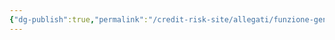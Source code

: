 ```yaml
---
{"dg-publish":true,"permalink":"/credit-risk-site/allegati/funzione-generatrice-delle-probabilita-2023-03-11-18-38-30-excalidraw/","tags":["excalidraw"]}
---
```

<style> .container {font-family: sans-serif; text-align: center;} .button-wrapper button {z-index: 1;height: 40px; width: 100px; margin: 10px;padding: 5px;} .excalidraw .App-menu_top .buttonList { display: flex;} .excalidraw-wrapper { height: 800px; margin: 50px; position: relative;} :root[dir="ltr"] .excalidraw .layer-ui__wrapper .zen-mode-transition.App-menu_bottom--transition-left {transform: none;} </style><script src="https://cdn.jsdelivr.net/npm/react@17/umd/react.production.min.js"></script><script src="https://cdn.jsdelivr.net/npm/react-dom@17/umd/react-dom.production.min.js"></script><script type="text/javascript" src="https://cdn.jsdelivr.net/npm/@excalidraw/excalidraw@0/dist/excalidraw.production.min.js"></script><div id="Funzione_generatrice_delle_probabilità_2023-03-11_1838.30.excalidraw.md"></div><script>(function(){const InitialData={"type":"excalidraw","version":2,"source":"https://excalidraw.com","elements":[{"id":"8Az1CG06BEZr-UY5bce7Q","type":"image","x":-307.0027084350586,"y":-147.92272186279297,"width":822.7548756318934,"height":425.68621826171875,"angle":0,"strokeColor":"transparent","backgroundColor":"transparent","fillStyle":"hachure","strokeWidth":1,"strokeStyle":"solid","roughness":1,"opacity":100,"groupIds":[],"roundness":null,"seed":1203714751,"version":111,"versionNonce":1866303327,"isDeleted":false,"boundElements":null,"updated":1678556419451,"link":null,"locked":false,"status":"pending","fileId":"1a2a7276a1994b80de30e3c179cbd8bcba48c68f","scale":[1,1]},{"type":"text","version":385,"versionNonce":871485905,"isDeleted":false,"id":"BIrGxiXO","fillStyle":"hachure","strokeWidth":1,"strokeStyle":"solid","roughness":1,"opacity":100,"angle":0,"x":54.845314025878906,"y":-162.3689981105524,"strokeColor":"#d9480f","backgroundColor":"transparent","width":145,"height":44,"seed":210475057,"groupIds":[],"roundness":null,"boundElements":null,"updated":1678556423508,"link":null,"locked":false,"fontSize":16.96500439664502,"fontFamily":1,"text":"So che Z = X+Y \nquindi sostituisco","rawText":"So che Z = X+Y \nquindi sostituisco","baseline":38,"textAlign":"left","verticalAlign":"top","containerId":null,"originalText":"So che Z = X+Y \nquindi sostituisco"},{"type":"text","version":432,"versionNonce":438939583,"isDeleted":false,"id":"IVgRC91d","fillStyle":"hachure","strokeWidth":1,"strokeStyle":"solid","roughness":1,"opacity":100,"angle":0,"x":247.5828628540039,"y":-163.45194244384766,"strokeColor":"#d9480f","backgroundColor":"transparent","width":166,"height":22,"seed":2118742047,"groupIds":[],"roundness":null,"boundElements":null,"updated":1678556423508,"link":null,"locked":false,"fontSize":16.96500439664502,"fontFamily":1,"text":"Spezzo gli esponenti","rawText":"Spezzo gli esponenti","baseline":16,"textAlign":"left","verticalAlign":"top","containerId":null,"originalText":"Spezzo gli esponenti"},{"type":"text","version":396,"versionNonce":1998879679,"isDeleted":false,"id":"sMbaEMb7","fillStyle":"hachure","strokeWidth":1,"strokeStyle":"solid","roughness":1,"opacity":100,"angle":0,"x":-43.458030700683594,"y":120.06497955322266,"strokeColor":"#d9480f","backgroundColor":"transparent","width":221,"height":44,"seed":835867025,"groupIds":[],"roundness":null,"boundElements":[{"id":"n6t09bpjDn21M2DwWFY9F","type":"arrow"},{"id":"v8nl-ejdd711EdsXrRdSF","type":"arrow"}],"updated":1678556464621,"link":null,"locked":false,"fontSize":16.96500439664502,"fontFamily":1,"text":"Prodotto dei valori attesi\nperché X e Y indipendenti","rawText":"Prodotto dei valori attesi\nperché X e Y indipendenti","baseline":38,"textAlign":"left","verticalAlign":"top","containerId":null,"originalText":"Prodotto dei valori attesi\nperché X e Y indipendenti"},{"id":"n6t09bpjDn21M2DwWFY9F","type":"arrow","x":-177.1996078491211,"y":171.73328399658203,"width":118.3079833984375,"height":29.942169189453125,"angle":0,"strokeColor":"#d9480f","backgroundColor":"transparent","fillStyle":"hachure","strokeWidth":1,"strokeStyle":"solid","roughness":0,"opacity":100,"groupIds":[],"roundness":{"type":2},"seed":977560159,"version":86,"versionNonce":1148237585,"isDeleted":false,"boundElements":null,"updated":1678556460573,"link":null,"locked":false,"points":[[0,0],[55.50250244140625,-29.942169189453125],[118.3079833984375,-29.942169189453125]],"lastCommittedPoint":[118.3079833984375,-29.942169189453125],"startBinding":null,"endBinding":{"elementId":"sMbaEMb7","focus":0.01244839754971591,"gap":15.43359375},"startArrowhead":null,"endArrowhead":"arrow"},{"id":"v8nl-ejdd711EdsXrRdSF","type":"arrow","x":64.5285415649414,"y":170.27274322509766,"width":0.73028564453125,"height":24.0997314453125,"angle":0,"strokeColor":"#d9480f","backgroundColor":"transparent","fillStyle":"hachure","strokeWidth":1,"strokeStyle":"solid","roughness":0,"opacity":100,"groupIds":[],"roundness":{"type":2},"seed":23510655,"version":22,"versionNonce":916178321,"isDeleted":false,"boundElements":[],"updated":1678556465671,"link":null,"locked":false,"points":[[0,0],[0.73028564453125,24.0997314453125]],"lastCommittedPoint":[0.73028564453125,24.0997314453125],"startBinding":{"elementId":"sMbaEMb7","focus":0.03029863163448421,"gap":6.207763671875},"endBinding":null,"startArrowhead":null,"endArrowhead":"arrow"},{"type":"text","version":477,"versionNonce":5476369,"isDeleted":false,"id":"zAuKS3y5","fillStyle":"hachure","strokeWidth":1,"strokeStyle":"solid","roughness":1,"opacity":100,"angle":0,"x":243.1606216430664,"y":113.42572784423828,"strokeColor":"#d9480f","backgroundColor":"transparent","width":259,"height":44,"seed":98719057,"groupIds":[],"roundness":null,"boundElements":null,"updated":1678556485533,"link":null,"locked":false,"fontSize":16.96500439664502,"fontFamily":1,"text":"I valori attesi delle t elevate\nsono le PGF","rawText":"I valori attesi delle t elevate\nsono le PGF","baseline":38,"textAlign":"left","verticalAlign":"top","containerId":null,"originalText":"I valori attesi delle t elevate\nsono le PGF"},{"id":"uOo62sy9","type":"text","x":-181.58141326904297,"y":-163.66338837198364,"width":196,"height":44,"angle":0,"strokeColor":"#d9480f","backgroundColor":"transparent","fillStyle":"hachure","strokeWidth":1,"strokeStyle":"solid","roughness":1,"opacity":100,"groupIds":["Z5fa_1_gN-07a4uqUFQe8"],"roundness":null,"seed":1626049969,"version":320,"versionNonce":770844095,"isDeleted":false,"boundElements":null,"updated":1678556501420,"link":null,"locked":false,"text":"La PGF di Z è uguale\nal valore atteso di t. ","rawText":"La PGF di Z è uguale\nal valore atteso di t. ","fontSize":16.96500439664502,"fontFamily":1,"textAlign":"left","verticalAlign":"top","baseline":38,"containerId":null,"originalText":"La PGF di Z è uguale\nal valore atteso di t. "},{"id":"4hqyosT5","type":"text","x":-0.24053974488145968,"y":-144.1815795870351,"width":6.2448084949494485,"height":9.183541904337423,"angle":0,"strokeColor":"#d9480f","backgroundColor":"transparent","fillStyle":"hachure","strokeWidth":1,"strokeStyle":"solid","roughness":0,"opacity":100,"groupIds":["Z5fa_1_gN-07a4uqUFQe8"],"roundness":null,"seed":431811999,"version":61,"versionNonce":2113624497,"isDeleted":false,"boundElements":null,"updated":1678556501420,"link":null,"locked":false,"text":"Z","rawText":"Z","fontSize":7.34683352346994,"fontFamily":1,"textAlign":"left","verticalAlign":"top","baseline":7.183541904337423,"containerId":null,"originalText":"Z"}],"appState":{"theme":"light","viewBackgroundColor":"#ffffff","currentItemStrokeColor":"#d9480f","currentItemBackgroundColor":"transparent","currentItemFillStyle":"hachure","currentItemStrokeWidth":1,"currentItemStrokeStyle":"solid","currentItemRoughness":0,"currentItemOpacity":100,"currentItemFontFamily":1,"currentItemFontSize":20,"currentItemTextAlign":"left","currentItemStartArrowhead":null,"currentItemEndArrowhead":"arrow","scrollX":290.49433907701007,"scrollY":327.1152856497172,"zoom":{"value":2.0777959644294},"currentItemRoundness":"round","gridSize":null,"colorPalette":{}},"files":{}};InitialData.scrollToContent=true;App=()=>{const e=React.useRef(null),t=React.useRef(null),[n,i]=React.useState({width:void 0,height:void 0});return React.useEffect(()=>{i({width:t.current.getBoundingClientRect().width,height:t.current.getBoundingClientRect().height});const e=()=>{i({width:t.current.getBoundingClientRect().width,height:t.current.getBoundingClientRect().height})};return window.addEventListener("resize",e),()=>window.removeEventListener("resize",e)},[t]),React.createElement(React.Fragment,null,React.createElement("div",{className:"excalidraw-wrapper",ref:t},React.createElement(ExcalidrawLib.Excalidraw,{ref:e,width:n.width,height:n.height,initialData:InitialData,viewModeEnabled:!0,zenModeEnabled:!0,gridModeEnabled:!1})))},excalidrawWrapper=document.getElementById("Funzione_generatrice_delle_probabilità_2023-03-11_1838.30.excalidraw.md");ReactDOM.render(React.createElement(App),excalidrawWrapper);})();</script>